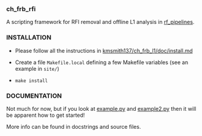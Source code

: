 ### ch_frb_rfi

A scripting framework for RFI removal and offline L1 analysis in [rf_pipelines](https://github.com/kmsmith137/rf_pipelines).

### INSTALLATION

- Please follow all the instructions in [kmsmith137/ch_frb_l1/doc/install.md](https://github.com/kmsmith137/ch_frb_l1/blob/master/doc/install.md)

- Create a file `Makefile.local` defining a few Makefile variables (see an example in `site/`)

- `make install`

### DOCUMENTATION

Not much for now, but if you look at [example.py](./example.py) and [example2.py](./example2.py) 
then it will be apparent how to get started!

More info can be found in docstrings and source files.

